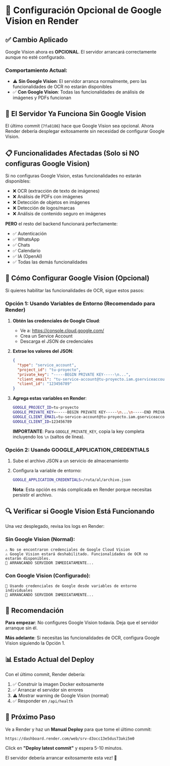 # 🔧 Configuración Opcional de Google Vision en Render

## ✅ Cambio Aplicado

Google Vision ahora es **OPCIONAL**. El servidor arrancará correctamente aunque no esté configurado.

### Comportamiento Actual:
- ⚠️ **Sin Google Vision**: El servidor arranca normalmente, pero las funcionalidades de OCR no estarán disponibles
- ✅ **Con Google Vision**: Todas las funcionalidades de análisis de imágenes y PDFs funcionan

## 🚀 El Servidor Ya Funciona Sin Google Vision

El último commit (`7fa8186`) hace que Google Vision sea opcional. Ahora Render debería desplegar exitosamente sin necesidad de configurar Google Vision.

## 📋 Funcionalidades Afectadas (Solo si NO configuras Google Vision)

Si no configuras Google Vision, estas funcionalidades no estarán disponibles:
- ❌ OCR (extracción de texto de imágenes)
- ❌ Análisis de PDFs con imágenes
- ❌ Detección de objetos en imágenes
- ❌ Detección de logos/marcas
- ❌ Análisis de contenido seguro en imágenes

**PERO** el resto del backend funcionará perfectamente:
- ✅ Autenticación
- ✅ WhatsApp
- ✅ Chats
- ✅ Calendario
- ✅ IA (OpenAI)
- ✅ Todas las demás funcionalidades

## 🔑 Cómo Configurar Google Vision (Opcional)

Si quieres habilitar las funcionalidades de OCR, sigue estos pasos:

### Opción 1: Usando Variables de Entorno (Recomendado para Render)

1. **Obtén las credenciales de Google Cloud**:
   - Ve a: https://console.cloud.google.com/
   - Crea un Service Account
   - Descarga el JSON de credenciales

2. **Extrae los valores del JSON**:
   ```json
   {
     "type": "service_account",
     "project_id": "tu-proyecto",
     "private_key": "-----BEGIN PRIVATE KEY-----\n...",
     "client_email": "tu-service-account@tu-proyecto.iam.gserviceaccount.com",
     "client_id": "123456789"
   }
   ```

3. **Agrega estas variables en Render**:
   ```bash
   GOOGLE_PROJECT_ID=tu-proyecto
   GOOGLE_PRIVATE_KEY=-----BEGIN PRIVATE KEY-----\n...\n-----END PRIVATE KEY-----\n
   GOOGLE_CLIENT_EMAIL=tu-service-account@tu-proyecto.iam.gserviceaccount.com
   GOOGLE_CLIENT_ID=123456789
   ```

   **IMPORTANTE**: Para `GOOGLE_PRIVATE_KEY`, copia la key completa incluyendo los `\n` (saltos de línea).

### Opción 2: Usando GOOGLE_APPLICATION_CREDENTIALS

1. Sube el archivo JSON a un servicio de almacenamiento
2. Configura la variable de entorno:
   ```bash
   GOOGLE_APPLICATION_CREDENTIALS=/ruta/al/archivo.json
   ```

   **Nota**: Esta opción es más complicada en Render porque necesitas persistir el archivo.

## 🔍 Verificar si Google Vision Está Funcionando

Una vez desplegado, revisa los logs en Render:

### Sin Google Vision (Normal):
```
⚠️ No se encontraron credenciales de Google Cloud Vision
⚠️ Google Vision estará deshabilitado. Funcionalidades de OCR no estarán disponibles.
🚀 ARRANCANDO SERVIDOR INMEDIATAMENTE...
```

### Con Google Vision (Configurado):
```
🔑 Usando credenciales de Google desde variables de entorno individuales
🚀 ARRANCANDO SERVIDOR INMEDIATAMENTE...
```

## 🎯 Recomendación

**Para empezar**: No configures Google Vision todavía. Deja que el servidor arranque sin él.

**Más adelante**: Si necesitas las funcionalidades de OCR, configura Google Vision siguiendo la Opción 1.

## 📊 Estado Actual del Deploy

Con el último commit, Render debería:
1. ✅ Construir la imagen Docker exitosamente
2. ✅ Arrancar el servidor sin errores
3. ⚠️ Mostrar warning de Google Vision (normal)
4. ✅ Responder en `/api/health`

## 🚀 Próximo Paso

Ve a Render y haz un **Manual Deploy** para que tome el último commit:
```
https://dashboard.render.com/web/srv-d3occ13e5dus73aki5m0
```

Click en **"Deploy latest commit"** y espera 5-10 minutos.

El servidor debería arrancar exitosamente esta vez! 🎉
